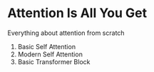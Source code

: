# Attention Is All You Get
Everything about attention from scratch

1. Basic Self Attention
2. Modern Self Attention
3. Basic Transformer Block
